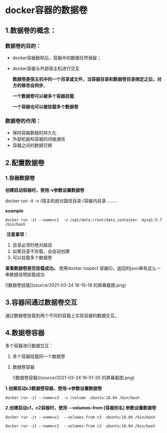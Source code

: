 # docker容器的数据卷

## 1.数据卷的概念：

### 数据卷的目的：

- docker容器删除后，容器中的数据任然保留；

- docker容器与外部宿主机进行交互

  **数据卷是宿主机中的一个目录或文件，当容器目录和数据卷目录绑定之后，对方的修改会同步**。

  **一个数据卷可以被多个容器挂载**
  
  **一个容器也可以被挂载多个数据卷**
### 数据卷的作用：

- 保持容器数据的持久化
- 外部机器和容器的间接通信
- 容器之间的数据交换


## 2.配置数据卷

### 1.容器数据卷

**创建启动容器时，使用-v参数设置数据卷**

docker run -it -v /宿主机绝对路径目录:/容器内目录 ........

**example**

```shell
docker run -it --name=c1  -v /opt/data:/root/data_container  mysql:5.7 /bin/bash
```

​	**注意事项：**

1. 目录必须时绝对路径
2. 如果目录不存载，会自动创建
3. 可以挂载多个数据卷



**查看数据卷是否挂载成功。**
使用docker inspect 容器ID，返回的json串有这么一串数据说明挂载成功

![数据卷挂载](source/2021-03-24 16-15-18 的屏幕截图.png)



## 3.容器间通过数据卷交互

通过数据卷挂载到两个不同的容器上实现容器的数据交互。



## 4.数据卷容器

多个容器进行数据交互：

1. 多个容器挂载同一个数据卷

2. 数据卷容器

   ![数据卷容器](source/2021-03-24 16-51-30 的屏幕截图.png)

 **1.创建启动c3数据卷容器，使用-v参数设置数据卷**

```shell
docker run -it --name=c3  -v /volume  ubuntu:18.04 /bin/bash
```

 **2.创建启动c1，c2容器时，使用 --volumes-from [容器别名] 参数设置数据卷**

```shell
docker run -it --name=c1  --volumes-from c3  ubuntu:18.04 /bin/bash

docker run -it --name=c2  --volumes-from c3  ubuntu:18.04 /bin/bash
```

